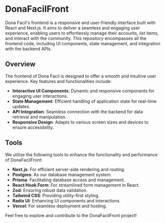 # DonaFacilFront

Dona Facil's frontend is a responsive and user-friendly interface built with React and Next.js. It aims to deliver a seamless and engaging user experience, enabling users to effortlessly manage their accounts, list items, and interact with the community. This repository encompasses all the frontend code, including UI components, state management, and integration with the backend APIs.

## Overview

The frontend of Dona Facil is designed to offer a smooth and intuitive user experience. Key features and functionalities include:

- **Interactive UI Components**: Dynamic and responsive components for engaging user interactions.
- **State Management**: Efficient handling of application state for real-time updates.
- **API Integration**: Seamless connection with the backend for data retrieval and manipulation.
- **Responsive Design**: Adapts to various screen sizes and devices to ensure accessibility.

## Tools

We utilize the following tools to enhance the functionality and performance of DonaFacilFront:

- **Next.js**: For efficient server-side rendering and routing.
- **Postgres**: As our database management system.
- **Prisma**: Facilitating database access and management.
- **React Hook Form**: For streamlined form management in React.
- **Zod**: Ensuring robust data validation.
- **Tailwind CSS**: Providing utility-first styling.
- **Radix UI**: Enhancing UI components and interactions.
- **Vercel**: For seamless deployment and hosting.

Feel free to explore and contribute to the DonaFacilFront project!
